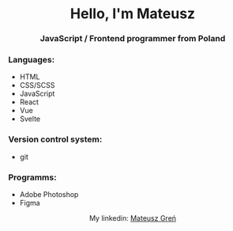 <h1 align="center">Hello, I'm Mateusz</h1>
<h3 align="center">JavaScript / Frontend programmer from Poland</h3>

<h3 align="left">Languages: </h3>
<ul>
  <li>HTML</li>
  <li>CSS/SCSS</li>
  <li>JavaScript</li>
  <li>React</li>
  <li>Vue</li>
  <li>Svelte</li>
</ul>
  
<h3 align="left">Version control system: </h3>
<ul>
  <li>git</li>
</ul>

<h3 align="left">Programms: </h3>
<ul>
  <li>Adobe Photoshop</li>
  <li>Figma</li>
</ul>
  
<p align="center">
  My linkedin: <a href="https://linkedin.com/in/mateusz-greń" target="blank">Mateusz Greń</a>
</p>
